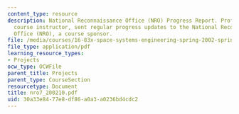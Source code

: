 ```yaml
---
content_type: resource
description: National Reconnaissance Office (NRO) Progress Report. Prof. Miller, a
  course instructor, sent regular progress updates to the National Reconnaissance
  Office (NRO), a course sponsor.
file: /media/courses/16-83x-space-systems-engineering-spring-2002-spring-2003/30a33e8477e8df86a0a3a0236bd4cdc2_nro7_200210.pdf
file_type: application/pdf
learning_resource_types:
- Projects
ocw_type: OCWFile
parent_title: Projects
parent_type: CourseSection
resourcetype: Document
title: nro7_200210.pdf
uid: 30a33e84-77e8-df86-a0a3-a0236bd4cdc2
---
```

